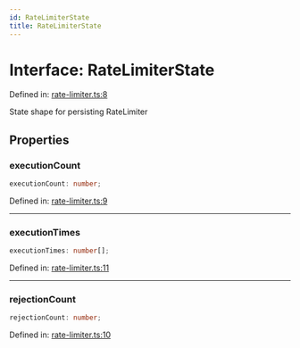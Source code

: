 ```yaml
---
id: RateLimiterState
title: RateLimiterState
---
```


<!-- DO NOT EDIT: this page is autogenerated from the type comments -->

# Interface: RateLimiterState

Defined in: [rate-limiter.ts:8](https://github.com/TanStack/pacer/blob/main/packages/pacer/src/rate-limiter.ts#L8)

State shape for persisting RateLimiter

## Properties

### executionCount

```ts
executionCount: number;
```

Defined in: [rate-limiter.ts:9](https://github.com/TanStack/pacer/blob/main/packages/pacer/src/rate-limiter.ts#L9)

***

### executionTimes

```ts
executionTimes: number[];
```

Defined in: [rate-limiter.ts:11](https://github.com/TanStack/pacer/blob/main/packages/pacer/src/rate-limiter.ts#L11)

***

### rejectionCount

```ts
rejectionCount: number;
```

Defined in: [rate-limiter.ts:10](https://github.com/TanStack/pacer/blob/main/packages/pacer/src/rate-limiter.ts#L10)
